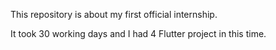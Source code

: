 This repository is about my first official internship.

It took 30 working days and I had 4 Flutter project in this time.
